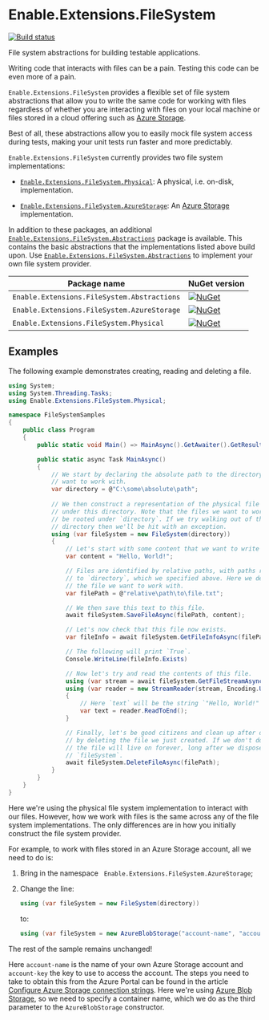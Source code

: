 # Enable.Extensions.FileSystem

[![Build status](https://ci.appveyor.com/api/projects/status/prwu1wi9g23p7p5a/branch/master?svg=true)](https://ci.appveyor.com/project/EnableSoftware/enable-extensions-filesystem/branch/master)

File system abstractions for building testable applications.

Writing code that interacts with files can be a pain. Testing this code can be
even more of a pain.

`Enable.Extensions.FileSystem` provides a flexible set of file system
abstractions that allow you to write the same code for working with files
regardless of whether you are interacting with files on your local machine
or files stored in a cloud offering such as [Azure Storage].

Best of all, these abstractions allow you to easily mock file system access
during tests, making your unit tests run faster and more predictably.

`Enable.Extensions.FileSystem` currently provides two file system implementations:

- [`Enable.Extensions.FileSystem.Physical`]: A physical, i.e. on-disk, implementation.

- [`Enable.Extensions.FileSystem.AzureStorage`]: An [Azure Storage] implementation.

In addition to these packages, an additional [`Enable.Extensions.FileSystem.Abstractions`]
package is available. This contains the basic abstractions that the implementations
listed above build upon. Use [`Enable.Extensions.FileSystem.Abstractions`] to implement
your own file system provider.

Package name                                | NuGet version
--------------------------------------------|--------------------------------------------------------------------------------------------------------------------------------------------------------------------------------------------------
`Enable.Extensions.FileSystem.Abstractions` | [![NuGet](https://img.shields.io/nuget/v/Enable.Extensions.FileSystem.Abstractions.svg?style=flat-square&label=nuget)](https://www.nuget.org/packages/Enable.Extensions.FileSystem.Abstractions/)
`Enable.Extensions.FileSystem.AzureStorage` | [![NuGet](https://img.shields.io/nuget/v/Enable.Extensions.FileSystem.AzureStorage.svg?style=flat-square&label=nuget)](https://www.nuget.org/packages/Enable.Extensions.FileSystem.AzureStorage/)
`Enable.Extensions.FileSystem.Physical`     | [![NuGet](https://img.shields.io/nuget/v/Enable.Extensions.FileSystem.Physical.svg?style=flat-square&label=nuget)](https://www.nuget.org/packages/Enable.Extensions.FileSystem.Physical/)


## Examples

The following example demonstrates creating, reading and deleting a file.

```csharp
using System;
using System.Threading.Tasks;
using Enable.Extensions.FileSystem.Physical;

namespace FileSystemSamples
{
    public class Program
    {
        public static void Main() => MainAsync().GetAwaiter().GetResult();

        public static async Task MainAsync()
        {
            // We start by declaring the absolute path to the directory we
            // want to work with.
            var directory = @"C:\some\absolute\path";
            
            // We then construct a representation of the physical file system
            // under this directory. Note that the files we want to work must
            // be rooted under `directory`. If we try walking out of this
            // directory then we'll be hit with an exception.
            using (var fileSystem = new FileSystem(directory))
            {
                // Let's start with some content that we want to write to disk.
                var content = "Hello, World!";

                // Files are identified by relative paths, with paths relative
                // to `directory`, which we specified above. Here we declare
                // the file we want to work with.
                var filePath = @"relative\path\to\file.txt";

                // We then save this text to this file.
                await fileSystem.SaveFileAsync(filePath, content);

                // Let's now check that this file now exists.
                var fileInfo = await fileSystem.GetFileInfoAsync(filePath);

                // The following will print `True`.
                Console.WriteLine(fileInfo.Exists) 

                // Now let's try and read the contents of this file.
                using (var stream = await fileSystem.GetFileStreamAsync(filePath))
                using (var reader = new StreamReader(stream, Encoding.UTF8))
                {
                    // Here `text` will be the string `"Hello, World!"`.
                    var text = reader.ReadToEnd();
                }

                // Finally, let's be good citizens and clean up after ourselves
                // by deleting the file we just created. If we don't do this,
                // the file will live on forever, long after we dispose of our
                // `fileSystem`.
                await fileSystem.DeleteFileAsync(filePath);
            }
        }
    }
}
```

Here we're using the physical file system implementation to interact with our
files. However, how we work with files is the same across any of the file
system implementations. The only differences are in how you initially construct
the file system provider.

For example, to work with files stored in an Azure Storage account, all we
need to do is:

1. Bring in the namespace ` Enable.Extensions.FileSystem.AzureStorage`;

2. Change the line:

   ```csharp
   using (var fileSystem = new FileSystem(directory))
   ```

   to:

   ```csharp
   using (var fileSystem = new AzureBlobStorage("account-name", "account-key", "container-name"))
   ```

The rest of the sample remains unchanged!

Here `account-name` is the name of your own Azure Storage account and
`account-key` the key to use to access the account. The steps you need to
take to obtain this from the Azure Portal can be found in the article
[Configure Azure Storage connection strings]. Here we're using
[Azure Blob Storage], so we need to specify a container name, which we
do as the third parameter to the `AzureBlobStorage` constructor.

[Azure Storage]: https://azure.microsoft.com/services/storage/
[Azure Blob Storage]: https://azure.microsoft.com/services/storage/blobs/
[Configure Azure Storage connection strings]: https://docs.microsoft.com/en-us/azure/storage/common/storage-configure-connection-string

[`Enable.Extensions.FileSystem.Abstractions`]: https://www.nuget.org/packages/Enable.Extensions.FileSystem.Abstractions/
[`Enable.Extensions.FileSystem.AzureStorage`]: https://www.nuget.org/packages/Enable.Extensions.FileSystem.AzureStorage/
[`Enable.Extensions.FileSystem.Physical`]: https://www.nuget.org/packages/Enable.Extensions.FileSystem.Physical/
